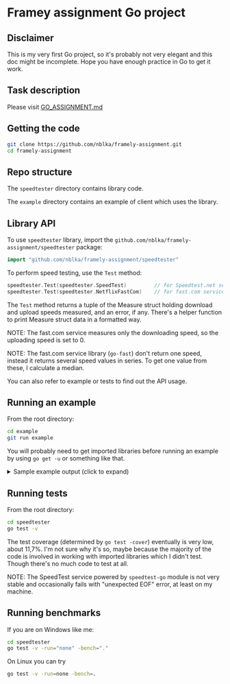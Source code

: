 # Framey assignment Go project

## Disclaimer

This is my very first Go project, so it's probably not very elegant and this doc might be incomplete. Hope you have enough practice in Go to get it work.

## Task description

Please visit [GO_ASSIGNMENT.md](GO_ASSIGNMENT.md)

## Getting the code

```sh
git clone https://github.com/nblka/framely-assignment.git
cd framely-assignment
```

## Repo structure

The `speedtester` directory contains library code.

The `example` directory contains an example of client which uses the library.

## Library API

To use `speedtester` library, import the `github.com/nblka/framely-assignment/speedtester` package:

```go
import "github.com/nblka/framely-assignment/speedtester"
```

To perform speed testing, use the `Test` method:

```go
speedtester.Test(speedtester.SpeedTest)         // for Speedtest.net service
speedtester.Test(speedtester.NetflixFastCom)    // for fast.com service
```

The `Test` method returns a tuple of the Measure struct holding download and upload speeds measured, and an error, if any. There's a helper function to print Measure struct data in a formatted way.

NOTE: The fast.com service measures only the downloading speed, so the uploading speed is set to 0.

NOTE: The fast.com service library (`go-fast`) don't return one speed, instead it returns several speed values in series. To get one value from these, I calculate a median.

You can also refer to example or tests to find out the API usage.

## Running an example

From the root directory:

```sh
cd example
git run example
```

You will probably need to get imported libraries before running an example by using `go get -u` or something like that.

<details>
  <summary>Sample example output (click to expand)</summary>
  
```sh
> go run example
speedtest service run
User *.*.*.*, (ER-Telecom) [*.*, *.*]
Servers {[[5740]     1.82km 
Tomsk (Russia) by Rostelecom
 [20145]   143.13km
Kemerovo (Russia) by MegaTelecom
 [14402]   209.47km
Novosibirsk (Russia) by EDINOS
 [31968]   213.21km
Novosibirsk (Russia) by ADMAN LLC
 [6430]   250.49km
Novosibirsk (Russia) by Tele2 Russia
 [46230]   250.49km
Novosibirsk (Russia) by INLINE LTD
 [14386]   284.19km
Sharypovo (Russia) by Sibline
 [10311]   295.93km
Kiselevsk (Russia) by Electron-Service Ltd.
 [37192]   354.86km
Nauchny (Russia) by FGBUN CrAO RAN
 [1833]   357.61km
Barnaul (Russia) by JSC Zap-Sib TransTeleCom
]}
Targets [[5740]     1.82km 
Tomsk (Russia) by Rostelecom
]
Starting download speed test... done
Starting upload speed test... done
Downloading speed 39.27868439851729 Mbps, uploading speed 37.43262930940951 Mbps <nil>
fast.com service run
Got urls: [https://ipv4-c003-rix001-retn-isp.1.oca.nflxvideo.net/speedtest?c=ru&n=5670ipv4-c002-mow001-retn-isp.1.oca.nflxvideo.net/speedtest?c=ru&n=56707&v=29&e=1641998123tn-isp.1.oca.nflxvideo.net/speedtest?c=ru&n=56707&v=23&e=1641998123&t=CaglHJJQjmF806D7deo.net/speedtest?c=ru&n=56707&v=30&e=1641998123&t=lvXJhocFwHHV5hffElXKPx6uQGwjKzWKMZi=ru&n=56707&v=14&e=1641998123&t=e66_tNCQ0hKLzpfwHzUMX4y-cvyl6kFRYp0r1Q]
Starting speed test...
Got 44.99 Mbps
Got 42.19 Mbps
Got 40.84 Mbps
Got 41.00 Mbps
Got 40.93 Mbps
Got 40.54 Mbps
Got 40.69 Mbps
Got 40.59 Mbps
Got 40.53 Mbps
Got 40.35 Mbps
Got 40.40 Mbps
Got 40.35 Mbps
Got 40.26 Mbps
done
Downloading speed 40.686933333333336 Mbps, uploading speed 0 Mbps <nil>
```

</details>

## Running tests

From the root directory:

```sh
cd speedtester
go test -v
```

The test coverage (determined by `go test -cover`) eventually is very low, about 11,7%. I'm not sure why it's so, maybe because the majority of the code is involved in working with imported libraries which I didn't test. Though there's no much code to test at all.

NOTE: The SpeedTest service powered by `speedtest-go` module is not very stable and occasionally fails with "unexpected EOF" error, at least on my machine.

## Running benchmarks

If you are on Windows like me:

```sh
cd speedtester
go test -v -run="none" -bench="."
```

On Linux you can try

```sh
go test -v -run=none -bench=.
```

